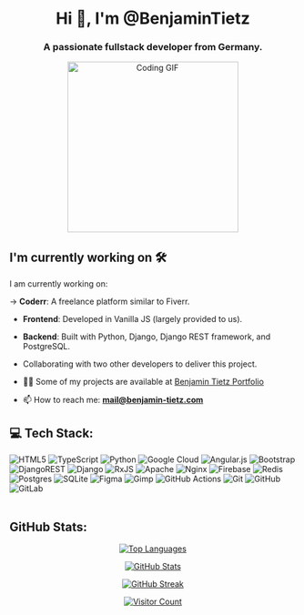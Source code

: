 <h1 align="center">Hi 👋, I'm @BenjaminTietz</h1>
<h3 align="center">A passionate fullstack developer from Germany.</h3>
<p align="center">
  <img alt="Coding GIF" width="300px" height="auto" src="https://github.com/user-attachments/assets/f72af3a4-5aa0-4c11-9bf3-eeeab6c87b23"/>
</p>

## I'm currently working on 🛠
I am currently working on:

->   **Coderr**: A freelance platform similar to Fiverr.  
   - **Frontend**: Developed in Vanilla JS (largely provided to us).  
   - **Backend**: Built with Python, Django, Django REST framework, and PostgreSQL.  
   - Collaborating with two other developers to deliver this project.  


- 👨‍💻 Some of my projects are available at [Benjamin Tietz Portfolio](https://benjamin-tietz.com)

- 📫 How to reach me: **mail@benjamin-tietz.com**

## 💻 Tech Stack:
![HTML5](https://img.shields.io/badge/html5-%23E34F26.svg?style=for-the-badge&logo=html5&logoColor=white) ![TypeScript](https://img.shields.io/badge/typescript-%23007ACC.svg?style=for-the-badge&logo=typescript&logoColor=white) ![Python](https://img.shields.io/badge/python-3670A0?style=for-the-badge&logo=python&logoColor=ffdd54) ![Google Cloud](https://img.shields.io/badge/GoogleCloud-%234285F4.svg?style=for-the-badge&logo=google-cloud&logoColor=white) ![Angular.js](https://img.shields.io/badge/angular.js-%23E23237.svg?style=for-the-badge&logo=angularjs&logoColor=white) ![Bootstrap](https://img.shields.io/badge/bootstrap-%238511FA.svg?style=for-the-badge&logo=bootstrap&logoColor=white) ![DjangoREST](https://img.shields.io/badge/DJANGO-REST-ff1709?style=for-the-badge&logo=django&logoColor=white&color=ff1709&labelColor=gray) ![Django](https://img.shields.io/badge/django-%23092E20.svg?style=for-the-badge&logo=django&logoColor=white) ![RxJS](https://img.shields.io/badge/rxjs-%23B7178C.svg?style=for-the-badge&logo=reactivex&logoColor=white) ![Apache](https://img.shields.io/badge/apache-%23D42029.svg?style=for-the-badge&logo=apache&logoColor=white) ![Nginx](https://img.shields.io/badge/nginx-%23009639.svg?style=for-the-badge&logo=nginx&logoColor=white) ![Firebase](https://img.shields.io/badge/firebase-a08021?style=for-the-badge&logo=firebase&logoColor=ffcd34) ![Redis](https://img.shields.io/badge/redis-%23DD0031.svg?style=for-the-badge&logo=redis&logoColor=white) ![Postgres](https://img.shields.io/badge/postgres-%23316192.svg?style=for-the-badge&logo=postgresql&logoColor=white) ![SQLite](https://img.shields.io/badge/sqlite-%2307405e.svg?style=for-the-badge&logo=sqlite&logoColor=white) ![Figma](https://img.shields.io/badge/figma-%23F24E1E.svg?style=for-the-badge&logo=figma&logoColor=white) ![Gimp](https://img.shields.io/badge/Gimp-657D8B?style=for-the-badge&logo=gimp&logoColor=FFFFFF) ![GitHub Actions](https://img.shields.io/badge/github%20actions-%232671E5.svg?style=for-the-badge&logo=githubactions&logoColor=white) ![Git](https://img.shields.io/badge/git-%23F05033.svg?style=for-the-badge&logo=git&logoColor=white) ![GitHub](https://img.shields.io/badge/github-%23121011.svg?style=for-the-badge&logo=github&logoColor=white) ![GitLab](https://img.shields.io/badge/gitlab-%23181717.svg?style=for-the-badge&logo=gitlab&logoColor=white)
<br><br>

## GitHub Stats:
<p align="center">
  <a href="https://github.com/BenjaminTietz">
    <img src="https://github-readme-stats.vercel.app/api/top-langs?username=BenjaminTietz&show_icons=true&theme=dark&locale=en&layout=compact" alt="Top Languages">
  </a>
</p>
<p align="center">
  <a href="https://github.com/BenjaminTietz">
    <img src="https://github-readme-stats.vercel.app/api?username=BenjaminTietz&show_icons=true&theme=dark&locale=en" alt="GitHub Stats">
  </a>
</p>
<p align="center">
  <a href="https://github.com/BenjaminTietz">
    <img src="https://github-readme-streak-stats.herokuapp.com/?user=BenjaminTietz&theme=dark" alt="GitHub Streak">
  </a>
</p>

<p align="center">
  <a href="https://visitcount.itsvg.in">
    <img src="https://visitcount.itsvg.in/api?id=BenjaminTietz&icon=0&color=0" alt="Visitor Count">
  </a>
</p>
